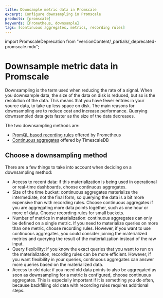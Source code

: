 ```yaml
---
title: Downsample metric data in Promscale
excerpt: Configure downsampling in Promscale
products: [promscale]
keywords: [Prometheus, downsample]
tags: [continuous aggregates, metrics, recording rules]
---
```


import PromscaleDeprecation from "versionContent/_partials/_deprecated-promscale.mdx";

# Downsample metric data in Promscale

<PromscaleDeprecation />

Downsampling is the term used when reducing the rate of a signal. When you
downsample data, the size of the data on disk is reduced, but so is the
resolution of the data. This means that you have fewer entries in your source
data, to take up less space on disk. The main reasons for downsampling are to
reduce cost and increase performance. Querying downsampled data gets faster as
the size of the data decreases.

The two downsampling methods are:

*   [PromQL based recording rules][recording] offered by Prometheus
*   [Continuous aggregates][caggs] offered by TimescaleDB

## Choose a downsampling method

There are a few things to take into account when deciding on a downsampling
method:

*   Access to recent data: if this materialization is being used in operational
    or real-time dashboards, choose continuous aggregates.
*   Size of the time bucket: continuous aggregates materialize the intermediate,
    not the final form, so querying the data is a bit more expensive than with
    recording rules. Choose continuous aggregates if you are aggregating more
    data points together, such as one hour or more of data. Choose recording
    rules for small buckets.
*   Number of metrics in materialization: continuous aggregates can only be
    defined on a single metric. If you need to materialize queries on more than
    one metric, choose recording rules. However, if you want to use continuous
    aggregates, you could consider joining the materialized metrics and querying
    the result of the materialization instead of the raw input.
*   Query flexibility: if you know the exact queries that you want to run on the
    materialization, recording rules can be more efficient. However, if you want
    flexibility in your queries, continuous aggregates can answer more queries
    based on the materialized data.
*   Access to old data: if you need old data points to also be aggregated as
    soon as downsampling for a metric is configured, choose continuous
    aggregates. This is especially important if it is something you do often,
    because backfilling old data with recording rules requires additional steps.

[caggs]: /promscale/:currentVersion:/downsample-data/caggs/
[recording]: /promscale/:currentVersion:/downsample-data/recording/
